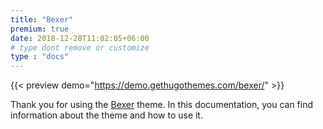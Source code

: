 ```yaml
---
title: "Bexer"
premium: true
date: 2018-12-28T11:02:05+06:00 
# type dont remove or customize
type : "docs"
---
```


{{< preview demo="https://demo.gethugothemes.com/bexer/" >}}

Thank you for using the [Bexer](https://gethugothemes.com/themes/bexer-hugo/) theme. In this documentation, you can find information about the theme and how to use it.